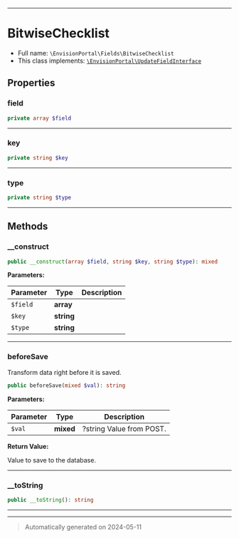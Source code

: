 ***

# BitwiseChecklist





* Full name: `\EnvisionPortal\Fields\BitwiseChecklist`
* This class implements:
[`\EnvisionPortal\UpdateFieldInterface`](../UpdateFieldInterface.md)



## Properties


### field



```php
private array $field
```






***

### key



```php
private string $key
```






***

### type



```php
private string $type
```






***

## Methods


### __construct



```php
public __construct(array $field, string $key, string $type): mixed
```








**Parameters:**

| Parameter | Type | Description |
|-----------|------|-------------|
| `$field` | **array** |  |
| `$key` | **string** |  |
| `$type` | **string** |  |





***

### beforeSave

Transform data right before it is saved.

```php
public beforeSave(mixed $val): string
```








**Parameters:**

| Parameter | Type | Description |
|-----------|------|-------------|
| `$val` | **mixed** | ?string Value from POST. |


**Return Value:**

Value to save to the database.




***

### __toString



```php
public __toString(): string
```












***


***
> Automatically generated on 2024-05-11
